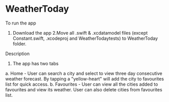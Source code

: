 # WeatherToday



To run the app

 1. Download the app 
 2.Move all .swift & .xcdatamodel files (except Constant.swift, .xcodeproj and WeatherTodaytests) to WeatherToday folder.

Description

1. The app has two tabs

 a. Home - User can search a city and select to view three day consecutive weather forecast. By tapping a "yellow-heart" will add
   the city to favourites list for quick access.
 b.  Favourites - User can view all the cities added to favourites and view its weather. User can also delete cities from favourites list.

